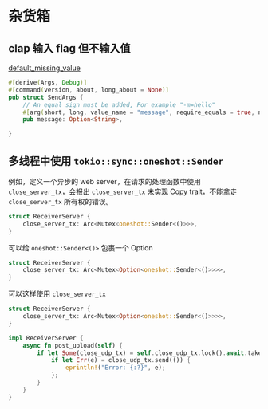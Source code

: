 # 杂货箱

## clap 输入 flag 但不输入值

[default_missing_value](https://docs.rs/clap/latest/clap/struct.Arg.html#method.default_missing_value)

```rust
#[derive(Args, Debug)]
#[command(version, about, long_about = None)]
pub struct SendArgs {
    // An equal sign must be added, For example "-m=hello"
    #[arg(short, long, value_name = "message", require_equals = true, num_args = 0..=1, default_missing_value = "")]
    pub message: Option<String>,

}
```

## 多线程中使用 `tokio::sync::oneshot::Sender`

例如，定义一个异步的 web server，在请求的处理函数中使用 `close_server_tx`，会报出 `close_server_tx` 未实现 Copy trait，不能拿走 `close_server_tx` 所有权的错误。

```rust
struct ReceiverServer {
    close_server_tx: Arc<Mutex<oneshot::Sender<()>>>,
}
```

可以给 `oneshot::Sender<()>` 包裹一个 Option

```rust
struct ReceiverServer {
    close_server_tx: Arc<Mutex<Option<oneshot::Sender<()>>>>,
}
```

可以这样使用 `close_server_tx`

```rust
struct ReceiverServer {
    close_server_tx: Arc<Mutex<Option<oneshot::Sender<()>>>>,
}

impl ReceiverServer {
    async fn post_upload(self) {
        if let Some(close_udp_tx) = self.close_udp_tx.lock().await.take() {
            if let Err(e) = close_udp_tx.send(()) {
                eprintln!("Error: {:?}", e);
            };
        }
    }
}
```

